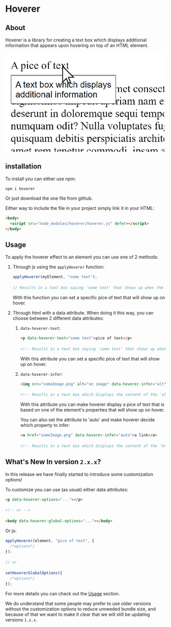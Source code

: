 # Hoverer

## About

Hoverer is a library for creating a text box which displays additional information that appears upon hovering on top of an HTML element.

![An example image](readmeFiles/example.png)

## installation

To install you can either use npm:

```console
npm i hoverer
```

Or just download the one file from github.

Either way to include the file in your project simply link it in your HTML:

```html
<body>
  <script src="node_modules/hoverer/hoverer.js" defer></script>
</body>
```

## Usage

To apply the hoverer effect to an element you can use one of 2 methods:

1. Through js using the `applyHoverer` function:

   ```js
   applyHoverer(myElement, "some text");

   // Results in a text box saying 'some text' that shows up when the mouse hovers over `myElement`.
   ```

   With this function you can set a specific pice of text that will show up on hover.

1. Through html with a data attribute. When doing it this way, you can choose between 2 different data attributes:

   1. `data-hoverer-text`:

      ```html
      <p data-hoverer-text="some text">pice of text</p>

      <!-- Results in a text box saying 'some text' that shows up when the mouse hovers over the p element. -->
      ```

      With this attribute you can set a specific pice of text that will show up on hover.

   1. `data-hoverer-infer`:

      ```html
      <img src="someImage.png" alt="an image" data-hoverer-infer="alt" />

      <!-- Results in a text box which displays the content of the 'alt' property of the img element ('an image') and shows up when the mouse hovers over the img element. -->
      ```

      With this attribute you can make hoverer display a pice of text that is based on one of the element's properties that will show up on hover.

      You can also set the attribute to 'auto' and make hoverer decide which property to infer:

      ```html
      <a href="someImage.png" data-hoverer-infer="auto">a link</a>

      <!-- Results in a text box which displays the content of the 'href' property of the `a` element ('an image') and shows up when the mouse hovers over the img element. -->
      ```

## What's New In version `2.x.x`?

In this release we have finally started to introduce some customization options!

To customize you can use (as usual) either data attributes:

```html
<p data-hoverer-options="..."></p>

<!-- or -->

<body data-hoverer-global-options="..."></body>
```

Or js:

```js
applyHoverer(element, "pice of text", {
  /*options*/
});

// or

setHovererGlobalOptions({
  /*options*/
});
```

For more details you can check out the [Usage](#usage) section.

We do understand that some people may prefer to use older versions without the customization options to reduce unneeded bundle size, and because of that we want to make it clear that we will still be updating versions `1.x.x`.
